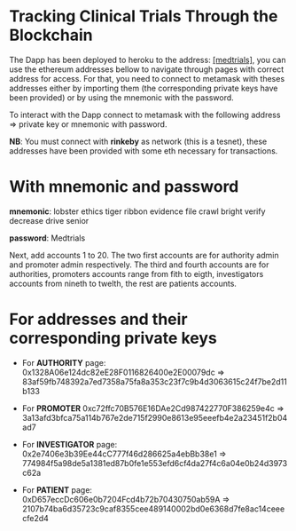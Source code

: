 # Tracking Clinical Trials Through the Blockchain

The Dapp has been deployed to heroku to the address: [[medtrials]](https://samuel-medical-trials.herokuapp.com/), you can use the ethereum addresses bellow to navigate through pages with correct address for access. For that, you need to connect to metamask with theses addresses either by importing them (the corresponding private keys have been provided) or by using the mnemonic with the password.

To interact with the Dapp connect to metamask with the following address => private key or mnemonic with password.

__NB__: You must connect with __rinkeby__ as network (this is a tesnet), these addresses have been provided with some eth necessary for transactions.

# With mnemonic and password

__mnemonic__: lobster ethics tiger ribbon evidence file crawl bright verify decrease drive senior

__password__: Medtrials

Next, add accounts 1 to 20. The two first accounts are for authority admin and promoter admin respectively. The third and fourth accounts are for authorities, promoters accounts range from fith to eigth, investigators accounts from nineth to twelth, the rest are patients accounts.

# For addresses and their corresponding private keys

- For __AUTHORITY__ page:
0x1328A06e124dc82eE28F0116826400e2E00079dc => 83af59fb748392a7ed7358a75fa8a353c23f7c9b4d3063615c24f7be2d11b133

- For __PROMOTER__
0xc72ffc70B576E16DAe2Cd987422770F386259e4c =>
3a13afd3bfca75a114b767e2de715f2990e8613e95eeefb4e2a23451f2b04ad7

- For __INVESTIGATOR__ page:
0x2e7406e3b39Ee44cC777f46d286625a4ebBb38e1 =>
774984f5a98de5a1381ed87b0fe1e553efd6cf4da27f4c6a04e0b24d3973c62a

- For __PATIENT__ page:
0xD657eccDc606e0b7204Fcd4b72b70430750ab59A =>
2107b74ba6d35723c9caf8355cee489140002bd0e6368d7fe8ac14ceeecfe2d4
